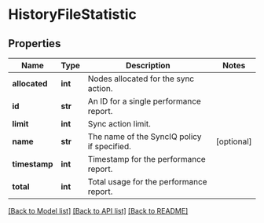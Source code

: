 # HistoryFileStatistic

## Properties
Name | Type | Description | Notes
------------ | ------------- | ------------- | -------------
**allocated** | **int** | Nodes allocated for the sync action. | 
**id** | **str** | An ID for a single performance report. | 
**limit** | **int** | Sync action limit. | 
**name** | **str** | The name of the SyncIQ policy if specified. | [optional] 
**timestamp** | **int** | Timestamp for the performance report. | 
**total** | **int** | Total usage for the performance report. | 

[[Back to Model list]](../README.md#documentation-for-models) [[Back to API list]](../README.md#documentation-for-api-endpoints) [[Back to README]](../README.md)


